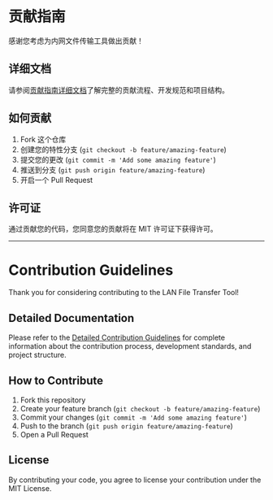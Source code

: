 # 贡献指南

感谢您考虑为内网文件传输工具做出贡献！

## 详细文档

请参阅[贡献指南详细文档](docs/zh_CN/contribution.md)了解完整的贡献流程、开发规范和项目结构。

## 如何贡献

1. Fork 这个仓库
2. 创建您的特性分支 (`git checkout -b feature/amazing-feature`)
3. 提交您的更改 (`git commit -m 'Add some amazing feature'`)
4. 推送到分支 (`git push origin feature/amazing-feature`)
5. 开启一个 Pull Request

## 许可证

通过贡献您的代码，您同意您的贡献将在 MIT 许可证下获得许可。

---

# Contribution Guidelines

Thank you for considering contributing to the LAN File Transfer Tool!

## Detailed Documentation

Please refer to the [Detailed Contribution Guidelines](docs/en/contribution.md) for complete information about the contribution process, development standards, and project structure.

## How to Contribute

1. Fork this repository
2. Create your feature branch (`git checkout -b feature/amazing-feature`)
3. Commit your changes (`git commit -m 'Add some amazing feature'`)
4. Push to the branch (`git push origin feature/amazing-feature`)
5. Open a Pull Request

## License

By contributing your code, you agree to license your contribution under the MIT License.